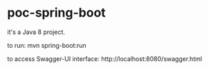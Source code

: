 # poc-spring-boot

it's a Java 8 project.

to run:
mvn spring-boot:run

to access Swagger-UI interface:
http://localhost:8080/swagger.html 


